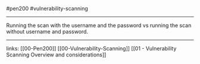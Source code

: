 #pen200 #vulnerability-scanning 

---

Running the scan with the username and the password vs running the scan without username and password.












---
links:
[[00-Pen200]]
[[00-Vulnerability-Scanning]]
[[01 - Vulnerability Scanning Overview and considerations]]
